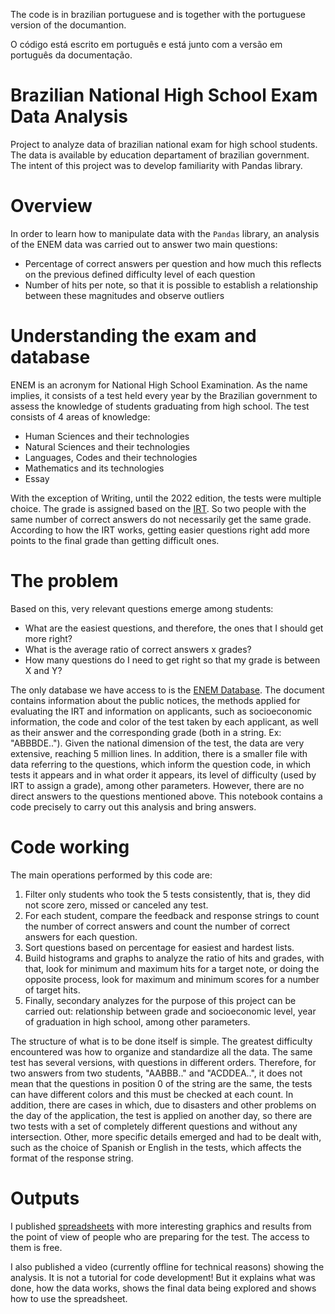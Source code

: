 The code is in brazilian portuguese and is together with the portuguese version of the documantion.

O código está escrito em português e está junto com a versão em português da documentação.

# Brazilian National High School Exam Data Analysis
Project to analyze data of brazilian national exam for high school students. The data is available by education departament of brazilian government. The intent of this project was to develop familiarity with Pandas library. 

# Overview

In order to learn how to manipulate data with the `Pandas` library, an analysis of the ENEM data was carried out to answer two main questions:
- Percentage of correct answers per question and how much this reflects on the previous defined difficulty level of each question
- Number of hits per note, so that it is possible to establish a relationship between these magnitudes and observe outliers

# Understanding the exam and database

ENEM is an acronym for National High School Examination.
As the name implies, it consists of a test held every year by the Brazilian government to assess the knowledge of students graduating from high school.
The test consists of 4 areas of knowledge:
- Human Sciences and their technologies
- Natural Sciences and their technologies
- Languages, Codes and their technologies
- Mathematics and its technologies
- Essay

With the exception of Writing, until the 2022 edition, the tests were multiple choice. The grade is assigned based on the [IRT](https://gauchazh.clicrbs.com.br/educacao-e-emprego/noticia/2021/11/como-funciona-a-tri-na-avaliacao-do-enem-ckw3zwd9c004a016fuvd3uu6k.html). So two people with the same number of correct answers do not necessarily get the same grade. According to how the IRT works, getting easier questions right add more points to the final grade than getting difficult ones.

# The problem

Based on this, very relevant questions emerge among students:
- What are the easiest questions, and therefore, the ones that I should get more right?
- What is the average ratio of correct answers x grades?
- How many questions do I need to get right so that my grade is between X and Y?

The only database we have access to is the [ENEM Database](https://www.gov.br/inep/pt-br/acesso-a-informacao/dados-abertos/microdados/enem). The document contains information about the public notices, the methods applied for evaluating the IRT and information on applicants, such as socioeconomic information, the code and color of the test taken by each applicant, as well as their answer and the corresponding grade (both in a string. Ex: "ABBBDE..").
Given the national dimension of the test, the data are very extensive, reaching 5 million lines.
In addition, there is a smaller file with data referring to the questions, which inform the question code, in which tests it appears and in what order it appears, its level of difficulty (used by IRT to assign a grade), among other parameters.
However, there are no direct answers to the questions mentioned above.
This notebook contains a code precisely to carry out this analysis and bring answers.

# Code working

The main operations performed by this code are:
1) Filter only students who took the 5 tests consistently, that is, they did not score zero, missed or canceled any test.
2) For each student, compare the feedback and response strings to count the number of correct answers and count the number of correct answers for each question.
3) Sort questions based on percentage for easiest and hardest lists.
4) Build histograms and graphs to analyze the ratio of hits and grades, with that, look for minimum and maximum hits for a target note, or doing the opposite process, look for maximum and minimum scores for a number of target hits.
5) Finally, secondary analyzes for the purpose of this project can be carried out: relationship between grade and socioeconomic level, year of graduation in high school, among other parameters.

The structure of what is to be done itself is simple. The greatest difficulty encountered was how to organize and standardize all the data. The same test has several versions, with questions in different orders. Therefore, for two answers from two students, "AABBB.." and "ACDDEA..", it does not mean that the questions in position 0 of the string are the same, the tests can have different colors and this must be checked at each count.
In addition, there are cases in which, due to disasters and other problems on the day of the application, the test is applied on another day, so there are two tests with a set of completely different questions and without any intersection. Other, more specific details emerged and had to be dealt with, such as the choice of Spanish or English in the tests, which affects the format of the response string.

# Outputs

I published [spreadsheets](https://drive.google.com/drive/folders/1yVT-PJZ7oHBNL1bGHtw22vdQh4r-DzYS?usp=sharing) with more interesting graphics and results from the point of view of people who are preparing for the test. The access to them is free.

I also published a video (currently offline for technical reasons) showing the analysis. It is not a tutorial for code development! But it explains what was done, how the data works, shows the final data being explored and shows how to use the spreadsheet.
